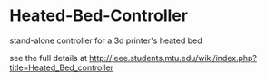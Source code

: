Heated-Bed-Controller
=====================

stand-alone controller for a 3d printer's heated bed

see the full details at http://ieee.students.mtu.edu/wiki/index.php?title=Heated_Bed_controller
